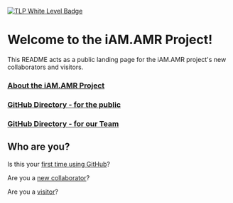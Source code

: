 
[![TLP White Level Badge](https://img.shields.io/badge/TLP-WHITE-lightgrey)](sharing.md)



# Welcome to the iAM.AMR Project!

This README acts as a public landing page for the iAM.AMR project's new collaborators and visitors.

### [About the iAM.AMR Project](https://goto.iam.amr.pub/docs)

### [GitHub Directory - for the public](dir_pub.md)

### [GitHub Directory - for our Team](#to_do)


## Who are you?

Is this your [first time using GitHub](github.md)?

Are you a [new collaborator](dir_collaborators.md)?

Are you a [visitor](dir_visitors.md)?

